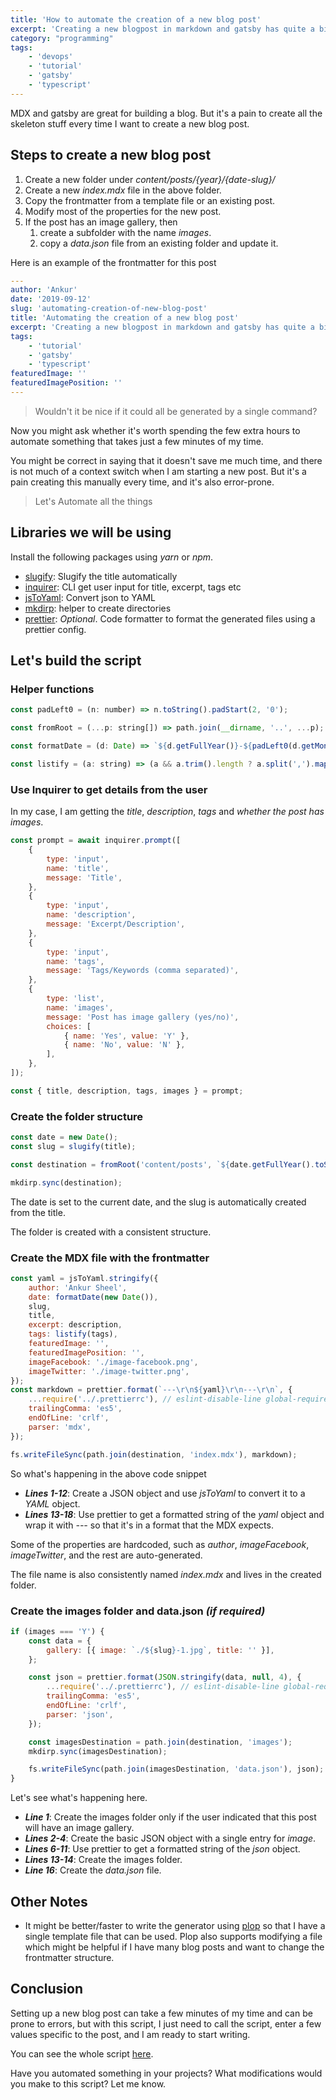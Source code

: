 ```yaml
---
title: 'How to automate the creation of a new blog post'
excerpt: 'Creating a new blogpost in markdown and gatsby has quite a bit of boilerplate. Let us see how to automate it.'
category: "programming"
tags:
    - 'devops'
    - 'tutorial'
    - 'gatsby'
    - 'typescript'
---
```


MDX and gatsby are great for building a blog. But it's a pain to create all the skeleton stuff every time I want to create a new blog post.

## Steps to create a new blog post

1. Create a new folder under _content/posts/{year}/{date-slug}/_
1. Create a new _index.mdx_ file in the above folder.
1. Copy the frontmatter from a template file or an existing post.
1. Modify most of the properties for the new post.
1. If the post has an image gallery, then
    1. create a subfolder with the name _images_.
    1. copy a _data.json_ file from an existing folder and update it.

Here is an example of the frontmatter for this post

```yaml
---
author: 'Ankur'
date: '2019-09-12'
slug: 'automating-creation-of-new-blog-post'
title: 'Automating the creation of a new blog post'
excerpt: 'Creating a new blogpost in markdown and gatsby has quite a bit of skeleton stuff. Lets see how to automate it.'
tags:
    - 'tutorial'
    - 'gatsby'
    - 'typescript'
featuredImage: ''
featuredImagePosition: ''
---
```

> Wouldn't it be nice if it could all be generated by a single command?

Now you might ask whether it's worth spending the few extra hours to automate something that takes just a few minutes of my time.

You might be correct in saying that it doesn't save me much time, and there is not much of a context switch when I am starting a new post. But it's a pain creating this manually every time, and it's also error-prone.

> Let's Automate all the things

## Libraries we will be using

Install the following packages using _yarn_ or _npm_.

-   [slugify](https://github.com/sindresorhus/slugify): Slugify the title automatically
-   [inquirer](http://npm.im/inquirer): CLI get user input for title, excerpt, tags etc
-   [jsToYaml](https://github.com/alexcrist/json-to-pretty-yaml): Convert json to YAML
-   [mkdirp](https://github.com/substack/node-mkdirp): helper to create directories
-   [prettier](https://github.com/prettier/prettier): _Optional_. Code formatter to format the generated files using a prettier config.

## Let's build the script

### Helper functions

```javascript
const padLeft0 = (n: number) => n.toString().padStart(2, '0');

const fromRoot = (...p: string[]) => path.join(__dirname, '..', ...p);

const formatDate = (d: Date) => `${d.getFullYear()}-${padLeft0(d.getMonth() + 1)}-${padLeft0(d.getDate())}`;

const listify = (a: string) => (a && a.trim().length ? a.split(',').map((s) => s.trim()) : '');
```

### Use Inquirer to get details from the user

In my case, I am getting the _title_, _description_, _tags_ and _whether the post has images_.

```javascript
const prompt = await inquirer.prompt([
    {
        type: 'input',
        name: 'title',
        message: 'Title',
    },
    {
        type: 'input',
        name: 'description',
        message: 'Excerpt/Description',
    },
    {
        type: 'input',
        name: 'tags',
        message: 'Tags/Keywords (comma separated)',
    },
    {
        type: 'list',
        name: 'images',
        message: 'Post has image gallery (yes/no)',
        choices: [
            { name: 'Yes', value: 'Y' },
            { name: 'No', value: 'N' },
        ],
    },
]);

const { title, description, tags, images } = prompt;
```

### Create the folder structure

```javascript
const date = new Date();
const slug = slugify(title);

const destination = fromRoot('content/posts', `${date.getFullYear().toString()}`, `${formatDate(date)}-${slug}`);

mkdirp.sync(destination);
```

The date is set to the current date, and the slug is automatically created from the title.

The folder is created with a consistent structure.

### Create the MDX file with the frontmatter

```javascript
const yaml = jsToYaml.stringify({
    author: 'Ankur Sheel',
    date: formatDate(new Date()),
    slug,
    title,
    excerpt: description,
    tags: listify(tags),
    featuredImage: '',
    featuredImagePosition: '',
    imageFacebook: './image-facebook.png',
    imageTwitter: './image-twitter.png',
});
const markdown = prettier.format(`---\r\n${yaml}\r\n---\r\n`, {
    ...require('../.prettierrc'), // eslint-disable-line global-require
    trailingComma: 'es5',
    endOfLine: 'crlf',
    parser: 'mdx',
});

fs.writeFileSync(path.join(destination, 'index.mdx'), markdown);
```

So what's happening in the above code snippet

-   **_Lines 1-12_**: Create a JSON object and use _jsToYaml_ to convert it to a _YAML_ object.
-   **_Lines 13-18_**: Use prettier to get a formatted string of the _yaml_ object and wrap it with _---_ so that it's in a format that the MDX expects.

Some of the properties are hardcoded, such as _author_, _imageFacebook_, _imageTwitter_, and the rest are auto-generated.

The file name is also consistently named _index.mdx_ and lives in the created folder.

### Create the images folder and data.json _(if required)_

```javascript
if (images === 'Y') {
    const data = {
        gallery: [{ image: `./${slug}-1.jpg`, title: '' }],
    };

    const json = prettier.format(JSON.stringify(data, null, 4), {
        ...require('../.prettierrc'), // eslint-disable-line global-require
        trailingComma: 'es5',
        endOfLine: 'crlf',
        parser: 'json',
    });

    const imagesDestination = path.join(destination, 'images');
    mkdirp.sync(imagesDestination);

    fs.writeFileSync(path.join(imagesDestination, 'data.json'), json);
}
```

Let's see what's happening here.

-   **_Line 1_**: Create the images folder only if the user indicated that this post will have an image gallery.
-   **_Lines 2-4_**: Create the basic JSON object with a single entry for _image_.
-   **_Lines 6-11_**: Use prettier to get a formatted string of the _json_ object.
-   **_Lines 13-14_**: Create the images folder.
-   **_Line 16_**: Create the _data.json_ file.

## Other Notes

-   It might be better/faster to write the generator using [plop](https://github.com/amwmedia/plop) so that I have a single template file that can be used. Plop also supports modifying a file which might be helpful if I have many blog posts and want to change the frontmatter structure.

## Conclusion

Setting up a new blog post can take a few minutes of my time and can be prone to errors, but with this script, I just need to call the script, enter a few values specific to the post, and I am ready to start writing.

You can see the whole script [here](https://github.com/AnkurSheel/ankursheel_website/blob/master/scripts/createNewBlogpost.ts).

Have you automated something in your projects? What modifications would you make to this script? Let me know.
